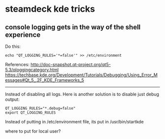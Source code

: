# steamdeck kde tricks

## console logging gets in the way of the shell experience
Do this:
```
echo "QT_LOGGING_RULES='*=false'" >> /etc/environment
```


References: 
http://doc-snapshot.qt-project.org/qt5-5.3/qloggingcategory.html
https://techbase.kde.org/Development/Tutorials/Debugging/Using_Error_Messages#Qt_5_.2F_KDE_Frameworks_5


--- 

Instead of disabling all logs. Here is another solution is to disable just debug output:

```
QT_LOGGING_RULES="*.debug=false"
export QT_LOGGING_RULES
```

Instead of putting in /etc/environment file, its put in /usr/bin/startkde

where to put for local user? 
